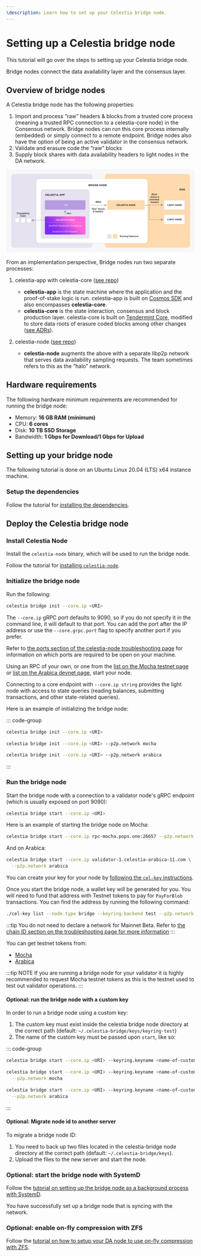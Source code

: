 ```yaml
---
\description: Learn how to set up your Celestia bridge node.
---
```


# Setting up a Celestia bridge node

This tutorial will go over the steps to setting up your Celestia bridge node.

Bridge nodes connect the data availability layer and the consensus layer.

## Overview of bridge nodes

A Celestia bridge node has the following properties:

1. Import and process “raw” headers & blocks from a trusted core process
   (meaning a trusted RPC connection to a celestia-core node) in the
   Consensus network. Bridge nodes can run this core process internally
   (embedded) or simply connect to a remote endpoint. Bridge nodes also
   have the option of being an active validator in the consensus network.
2. Validate and erasure code the “raw” blocks
3. Supply block shares with data availability headers to light nodes in the DA network.

![bridge-node-diagram](/img/nodes/BridgeNodes.png)

From an implementation perspective, Bridge nodes run two separate processes:

1. celestia-app with celestia-core
   ([see repo](https://github.com/celestiaorg/celestia-app))

   - **celestia-app** is the state machine where the application and the
     proof-of-stake logic is run. celestia-app is built on
     [Cosmos SDK](https://docs.cosmos.network) and also encompasses
     **celestia-core**.
   - **celestia-core** is the state interaction, consensus and block production
     layer. celestia-core is built on [Tendermint Core](https://docs.tendermint.com),
     modified to store data roots of erasure coded blocks among other changes
     ([see ADRs](https://github.com/celestiaorg/celestia-core/tree/master/docs/celestia-architecture)).

2. celestia-node ([see repo](https://github.com/celestiaorg/celestia-node))

   - **celestia-node** augments the above with a separate libp2p network that
     serves data availability sampling requests. The team sometimes refers to
     this as the “halo” network.

## Hardware requirements

The following hardware minimum requirements are recommended for running the
bridge node:

- Memory: **16 GB RAM (minimum)**
- CPU: **6 cores**
- Disk: **10 TB SSD Storage**
- Bandwidth: **1 Gbps for Download/1 Gbps for Upload**

## Setting up your bridge node

The following tutorial is done on an Ubuntu Linux 20.04 (LTS) x64 instance machine.

### Setup the dependencies

Follow the tutorial for [installing the dependencies](./environment.md).

## Deploy the Celestia bridge node

### Install Celestia Node

Install the `celestia-node` binary, which will be used to run the bridge node.

Follow the tutorial for [installing `celestia-node`](./celestia-node.md).

### Initialize the bridge node

Run the following:

```sh
celestia bridge init --core.ip <URI>
```

The `--core.ip` gRPC port defaults to 9090,
so if you do not specify it in the command
line, it will default to that port. You can
add the port after the IP address or use the
`--core.grpc.port` flag to specify another
port if you prefer.

Refer to
[the ports section of the celestia-node troubleshooting page](../nodes/celestia-node-troubleshooting.md#ports)
for information on which ports are required to be open on your machine.

Using an RPC of your own, or one from the
[list on the Mocha testnet page](./mocha-testnet.md#community-rpc-endpoints) or
[list on the Arabica devnet page](./arabica-devnet.md#community-rpc-endpoints),
start your node.

Connecting to a core endpoint with `--core.ip string`
provides the light node with access to state queries (reading balances, submitting
transactions, and other state-related queries).

Here is an example of initializing the bridge node:

::: code-group

```sh [Mainnet Beta]
celestia bridge init --core.ip <URI>
```

```sh [Mocha]
celestia bridge init --core.ip <URI> --p2p.network mocha
```

```sh [Arabica]
celestia bridge init --core.ip <URI> --p2p.network arabica
```

:::

### Run the bridge node

Start the bridge node with a connection to a validator node's gRPC endpoint
(which is usually exposed on port 9090):

```sh
celestia bridge start --core.ip <URI>
```

Here is an example of starting the bridge node on Mocha:

```sh
celestia bridge start --core.ip rpc-mocha.pops.one:26657 --p2p.network mocha
```

And on Arabica:

```sh
celestia bridge start --core.ip validator-1.celestia-arabica-11.com \
  --p2p.network arabica
```

You can create your key for your node by [following the `cel-key` instructions](../../developers/celestia-node-key).

Once you start the bridge node, a wallet key will be generated for you.
You will need to fund that address with Testnet tokens to pay for
`PayForBlob` transactions.
You can find the address by running the following command:

```sh
./cel-key list --node.type bridge --keyring-backend test --p2p.network <network>
```

:::tip
You do not need to declare a network for Mainnet Beta. Refer to
[the chain ID section on the troubleshooting page for more information](./celestia-node-troubleshooting.md)
:::

You can get testnet tokens from:

- [Mocha](./mocha-testnet.md)
- [Arabica](./arabica-devnet.md)

:::tip NOTE
If you are running a bridge node for your validator
it is highly recommended to request Mocha testnet tokens
as this is the testnet used to test out validator operations.
:::

#### Optional: run the bridge node with a custom key

In order to run a bridge node using a custom key:

1. The custom key must exist inside the celestia bridge node directory at the
   correct path (default: `~/.celestia-bridge/keys/keyring-test`)
2. The name of the custom key must be passed upon `start`, like so:

::: code-group

```sh [Mainnet Beta]
celestia bridge start --core.ip <URI> --keyring.keyname <name-of-custom-key>
```

```sh [Mocha]
celestia bridge start --core.ip <URI> --keyring.keyname <name-of-custom-key> \
  --p2p.network mocha
```

```sh [Arabica]
celestia bridge start --core.ip <URI> --keyring.keyname <name-of-custom-key> \
  --p2p.network arabica
```

:::

#### Optional: Migrate node id to another server

To migrate a bridge node ID:

1. You need to back up two files located in the celestia-bridge node directory at the correct path (default: `~/.celestia-bridge/keys`).
2. Upload the files to the new server and start the node.

### Optional: start the bridge node with SystemD

Follow the
[tutorial on setting up the bridge node as a background process with SystemD](./systemd.md).

You have successfully set up a bridge node that is syncing with the network.

### Optional: enable on-fly compression with ZFS

Follow the
[tutorial on how to setup your DA node to use on-fly compression with ZFS](./zfs.md).
